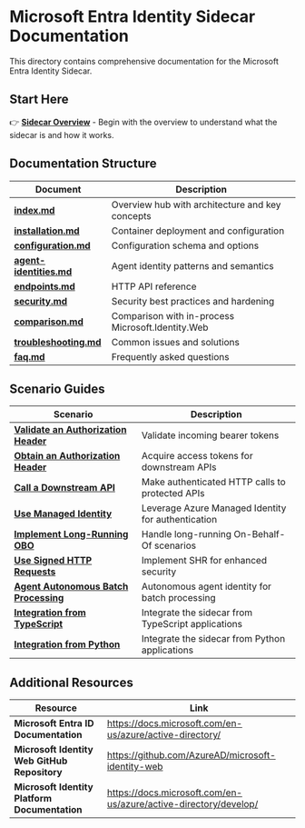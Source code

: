 # Microsoft Entra Identity Sidecar Documentation

This directory contains comprehensive documentation for the Microsoft Entra Identity Sidecar.

## Start Here

👉 **[Sidecar Overview](index.md)** - Begin with the overview to understand what the sidecar is and how it works.

## Documentation Structure

| Document | Description |
|----------|-------------|
| **[index.md](index.md)** | Overview hub with architecture and key concepts |
| **[installation.md](installation.md)** | Container deployment and configuration |
| **[configuration.md](configuration.md)** | Configuration schema and options |
| **[agent-identities.md](agent-identities.md)** | Agent identity patterns and semantics |
| **[endpoints.md](endpoints.md)** | HTTP API reference |
| **[security.md](security.md)** | Security best practices and hardening |
| **[comparison.md](comparison.md)** | Comparison with in-process Microsoft.Identity.Web |
| **[troubleshooting.md](troubleshooting.md)** | Common issues and solutions |
| **[faq.md](faq.md)** | Frequently asked questions |

## Scenario Guides

| Scenario | Description |
|----------|-------------|
| **[Validate an Authorization Header](scenarios/validate-authorization-header.md)** | Validate incoming bearer tokens |
| **[Obtain an Authorization Header](scenarios/obtain-authorization-header.md)** | Acquire access tokens for downstream APIs |
| **[Call a Downstream API](scenarios/call-downstream-api.md)** | Make authenticated HTTP calls to protected APIs |
| **[Use Managed Identity](scenarios/managed-identity.md)** | Leverage Azure Managed Identity for authentication |
| **[Implement Long-Running OBO](scenarios/long-running-obo.md)** | Handle long-running On-Behalf-Of scenarios |
| **[Use Signed HTTP Requests](scenarios/signed-http-request.md)** | Implement SHR for enhanced security |
| **[Agent Autonomous Batch Processing](scenarios/agent-autonomous-batch.md)** | Autonomous agent identity for batch processing |
| **[Integration from TypeScript](scenarios/using-from-typescript.md)** | Integrate the sidecar from TypeScript applications |
| **[Integration from Python](scenarios/using-from-python.md)** | Integrate the sidecar from Python applications |

## Additional Resources

| Resource | Link |
|----------|------|
| **Microsoft Entra ID Documentation** | https://docs.microsoft.com/en-us/azure/active-directory/ |
| **Microsoft Identity Web GitHub Repository** | https://github.com/AzureAD/microsoft-identity-web |
| **Microsoft Identity Platform Documentation** | https://docs.microsoft.com/en-us/azure/active-directory/develop/ |
